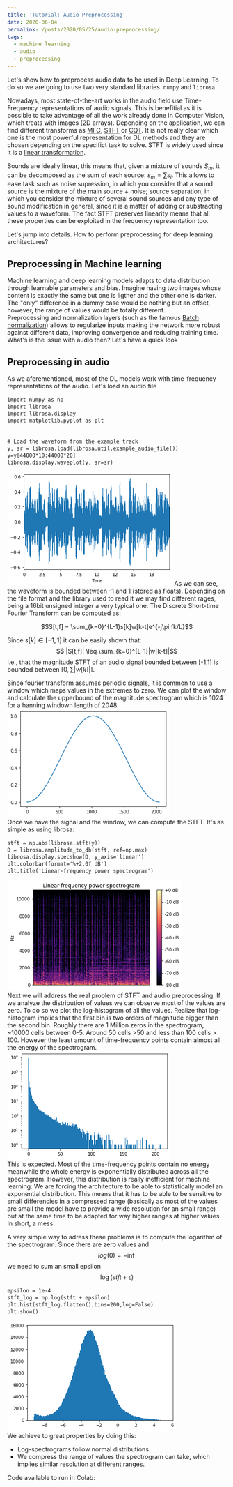 ```yaml
---
title: 'Tutorial: Audio Preprocessing'
date: 2020-06-04
permalink: /posts/2020/05/25/audio-preprocessing/
tags:
  - machine learning
  - audio
  - preprocessing
---
```

Let's show how to preprocess audio data to be used in Deep Learning.
To do so we are going to use two very standard libraries. `numpy` and `librosa`.

Nowadays, most state-of-the-art works in the audio field use Time-Frequency representations of audio signals. This is benefitial as it is possible to take advantage of all the work already done in Computer Vision, which treats with images (2D arrays). Depending on the application, we can find different transforms as [MFC](https://en.wikipedia.org/wiki/Mel-frequency_cepstrum), [STFT](https://en.wikipedia.org/wiki/Short-time_Fourier_transform) or [CQT](https://en.wikipedia.org/wiki/Constant-Q_transform). It is not really clear which one is the most powerful representation for DL methods and they are chosen depending on the specifict task to solve. STFT is widely used since it is a [linear transformation](https://en.wikipedia.org/wiki/Linear_map).  

Sounds are ideally linear, this means that, given a mixture of sounds $S_m$, it can be decomposed as the sum of each source: $s_m = \sum s_i$. This allows to ease task such as noise supression, in which you consider that a sound source is the mixture of the main source + noise; source separation, in which you consider the mixture of several sound sources and any type of sound modification in general, since it is a matter of adding or substracting values to a waveform. The fact STFT preserves linearity means that all these properties can be exploited in the frequency representation too.  

Let's jump into details. How to perform preprocessing for deep learning architectures?  
## Preprocessing in Machine learning  
Machine learning and deep learning models adapts to data distribution through learnable parameters and bias. Imagine having two images whose content is exactly the same but one is ligther and the other one is darker. The "only" difference in a dummy case would be nothing but an offset, however, the range of values would be totally different.  
Preprocessing and normalization layers (such as the famous [Batch normalization](https://en.wikipedia.org/wiki/Batch_normalization)) allows to regularize inputs making the network more robust against different data, improving convergence and reducing training time.
What's is the issue with audio then? Let's have a quick look

## Preprocessing in audio  
As we aforementioned, most of the DL models work with time-frequency representations of the audio. 
Let's load an audio file 
```
import numpy as np
import librosa
import librosa.display
import matplotlib.pyplot as plt


# Load the waveform from the example track
y, sr = librosa.load(librosa.util.example_audio_file())
y=y[44000*10:44000*20]
librosa.display.waveplot(y, sr=sr)
```
![Waveform](/images/waveform.png)
As we can see, the waveform is bounded between -1 and 1 (stored as floats). Depending on the file format and the library used to read it we may find different rages, being a 16bit unsigned integer a very typical one. 
The Discrete Short-time Fourier Transform  can be computed as:

$$S[t,f] = \sum_{k=0}^{L-1}s[k]w[k-t]e^{-j\pi fk/L}$$

Since $s[k] \in [-1,1]$ it can be easily shown that:
$$    |S[t,f]|  \leq \sum_{k=0}^{L-1}|w[k-t]|$$
i.e., that the  magnitude STFT of an audio signal bounded between [-1,1] is bounded between $[0,\sum |w[k]|]$.

Since fourier transform assumes periodic signals, it is common to use a window which maps values in the extremes to zero. We can plot the window and calculate the upperbound of the magnitude spectrogram which is 1024 for a hanning windown length of 2048.  
![Waveform](/images/win.png)  
Once we have the signal and the window, we can compute the STFT.
It's as simple as using librosa:
```
stft = np.abs(librosa.stft(y))
D = librosa.amplitude_to_db(stft, ref=np.max)
librosa.display.specshow(D, y_axis='linear')
plt.colorbar(format='%+2.0f dB')
plt.title('Linear-frequency power spectrogram')
```
![STFT](/images/stft.png)  
Next we will address the real problem of STFT and audio preprocessing. 
If we analyze the distribution of values we can observe most of the values are zero. To do so we plot the log-histogram of all the values. Realize that log-histogram implies that the first bin is two orders of magnitude bigger than the second bin. Roughly there are 1 Million zeros in the spectrogram, ~10000 cells between 0-5. Around 50 cells >50 and less than 100 cells > 100. However the least amount of time-frequency points contain almost all the energy of the spectrogram.    
![histogram](/images/hist_raw.png)  
This is expected. Most of the time-frequency points contain no energy meanwhile the whole energy is exponentially  distributed across all the spectrogram. However, this distribution is really inefficient for machine learning:
We are forcing the architecture to be able to statistically model an exponential distribution. This means that it has to be able to be sensitive to small differencies in a compressed range (basically as most of the values are small the model have to provide a wide resolution for an small range) but at the same time to be adapted for way higher ranges at higher values. In short, a mess. 

A very simple way to adress these problems is to compute the logarithm of the spectrogram. Since there are zero values and  $$log(0) = -\inf$$ we need to sum an small epsilon $$\log (stft + \epsilon)$$
```
epsilon = 1e-4
stft_log = np.log(stft + epsilon)
plt.hist(stft_log.flatten(),bins=200,log=False)
plt.show()
```
![STFT](/images/hist_norm.png)  
We achieve to great properties by doing this:
- Log-spectrograms follow normal distributions
- We compress the range of values the spectrogram can take, which implies similar resolution at different ranges.  

Code available to run in Colab:
<script src="https://gist.github.com/JuanFMontesinos/0780d80bca94e9fdef64f4dc06d87843.js"></script>
